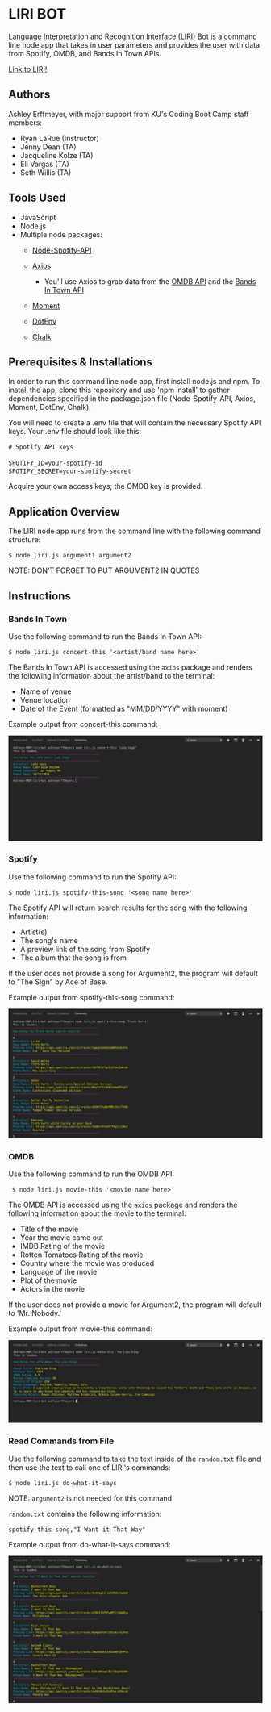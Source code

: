 # LIRI BOT 

Language Interpretation and Recognition Interface (LIRI) Bot is a command line node app that takes in user parameters and provides the user with data from Spotify, OMDB, and Bands In Town APIs.  

[Link to LIRI!](https://ashleyerffmeyer.github.io/liri-bot/) 

## Authors
Ashley Erffmeyer, with major support from KU's Coding Boot Camp staff members:
* Ryan LaRue (Instructor)
* Jenny Dean (TA)
* Jacqueline Kolze (TA)
* Eli Vargas (TA)
* Seth Willis (TA)

## Tools Used
* JavaScript
* Node.js
* Multiple node packages: 
  * [Node-Spotify-API](https://www.npmjs.com/package/node-spotify-api)

   * [Axios](https://www.npmjs.com/package/axios)

     * You'll use Axios to grab data from the [OMDB API](http://www.omdbapi.com) and the [Bands In Town API](http://www.artists.bandsintown.com/bandsintown-api)

   * [Moment](https://www.npmjs.com/package/moment)

   * [DotEnv](https://www.npmjs.com/package/dotenv)

   * [Chalk](https://www.npmjs.com/package/chalk)

## Prerequisites & Installations

In order to run this command line node app, first install node.js and npm. To install the app, clone this repository and use 'npm install' to gather dependencies specified in the package.json file (Node-Spotify-API, Axios, Moment, DotEnv, Chalk). 

You will need to create a .env file that will contain the necessary Spotify API keys. Your .env file should look like this:
      
    # Spotify API keys

    SPOTIFY_ID=your-spotify-id
    SPOTIFY_SECRET=your-spotify-secret

Acquire your own access keys; the OMDB key is provided.

## Application Overview

The LIRI node app runs from the command line with the following command structure:

    $ node liri.js argument1 argument2

NOTE: DON'T FORGET TO PUT ARGUMENT2 IN QUOTES

## Instructions

### Bands In Town

Use the following command to run the Bands In Town API:

    $ node liri.js concert-this '<artist/band name here>'

The Bands In Town API is accessed using the `axios` package and renders the following information about the artist/band to the terminal:
* Name of venue
* Venue location
* Date of the Event (formatted as "MM/DD/YYYY" with moment)

Example output from concert-this command:

![Image of Bands In Town Terminal Output](https://github.com/ashleyerffmeyer/liri-bot/blob/master/readme-images/bands-in-town.png)

### Spotify

Use the following command to run the Spotify API:

    $ node liri.js spotify-this-song '<song name here>'

The Spotify API will return search results for the song with the following information:
* Artist(s)
* The song's name
* A preview link of the song from Spotify
* The album that the song is from

If the user does not provide a song for Argument2, the program will default to "The Sign" by Ace of Base.

Example output from spotify-this-song command:

![Image of Spotify Terminal Output](https://github.com/ashleyerffmeyer/liri-bot/blob/master/readme-images/spotify.png)

### OMDB

Use the following command to run the OMDB API:

     $ node liri.js movie-this '<movie name here>'

The OMDB API is accessed using the `axios` package and renders the following information about the movie to the terminal:
* Title of the movie
* Year the movie came out
* IMDB Rating of the movie
* Rotten Tomatoes Rating of the movie
* Country where the movie was produced
* Language of the movie
* Plot of the movie
* Actors in the movie

If the user does not provide a movie for Argument2, the program will default to 'Mr. Nobody.'

Example output from movie-this command:

![Image of OMDB Terminal Output](https://github.com/ashleyerffmeyer/liri-bot/blob/master/readme-images/omdb.png)

### Read Commands from File

Use the following command to take the text inside of the `random.txt` file and then use the text to call one of LIRI's commands:

    $ node liri.js do-what-it-says

NOTE: `argument2` is not needed for this command

`random.txt` contains the following information: 

    spotify-this-song,"I Want it That Way" 

Example output from do-what-it-says command:

![Image of Read Commands from File Terminal Output](https://github.com/ashleyerffmeyer/liri-bot/blob/master/readme-images/file.png)